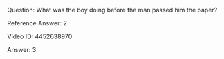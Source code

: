 Question: What was the boy doing before the man passed him the paper?

Reference Answer: 2

Video ID: 4452638970

Answer: 3

